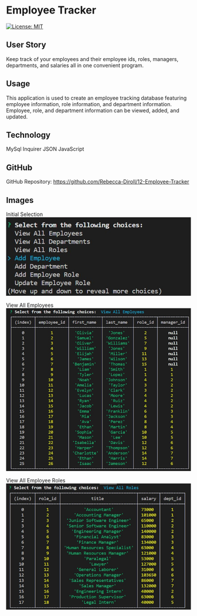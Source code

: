 # Employee Tracker

[![License: MIT](https://img.shields.io/badge/Licens-MIT-yellow.svg)](https://opensource.org/licenses/MIT)

## User Story
Keep track of your employees and their employee ids, roles, managers, departments, and salaries all in one convenient program.

## Usage
This application is used to create an employee tracking database featuring employee information, role information, and department information. Employee, role, and department information can be viewed, added, and updated.

## Technology
MySql
Inquirer
JSON
JavaScript

## GitHub
GitHub Repository: https://github.com/Rebecca-Diroll/12-Employee-Tracker

## Images
Initial Selection
![Initial Selection](/assets/01-Initial-Selection.jpg)

View All Employees
![View All Employees](/assets/02-View-All-Employees.jpg)

View All Employee Roles
![View All Roles](/assets/03-View-All-Roles.jpg)